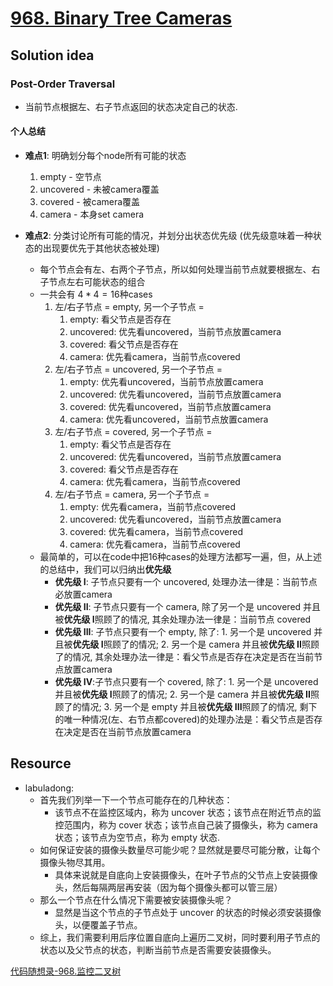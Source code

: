 # [968. Binary Tree Cameras](https://leetcode.com/problems/binary-tree-cameras/description/)

## Solution idea
### Post-Order Traversal

* 当前节点根据左、右子节点返回的状态决定自己的状态.

#### 个人总结
* **难点1**: 明确划分每个node所有可能的状态
    1. empty - 空节点
    2. uncovered - 未被camera覆盖
    3. covered - 被camera覆盖
    4. camera - 本身set camera

* **难点2**: 分类讨论所有可能的情况，并划分出状态优先级 (优先级意味着一种状态的出现要优先于其他状态被处理)
    * 每个节点会有左、右两个子节点，所以如何处理当前节点就要根据左、右子节点左右可能状态的组合
    * 一共会有 $4*4 = 16$种cases
        1. 左/右子节点 = empty, 另一个子节点 = 
            1. empty: 看父节点是否存在
            2. uncovered: 优先看uncovered，当前节点放置camera
            3. covered: 看父节点是否存在
            4. camera: 优先看camera，当前节点covered
        2. 左/右子节点 = uncovered, 另一个子节点 =
            1. empty: 优先看uncovered，当前节点放置camera
            2. uncovered: 优先看uncovered，当前节点放置camera
            3. covered: 优先看uncovered，当前节点放置camera
            4. camera: 优先看uncovered，当前节点放置camera
        3. 左/右子节点 = covered, 另一个子节点 =
            1. empty: 看父节点是否存在
            2. uncovered: 优先看uncovered，当前节点放置camera
            3. covered: 看父节点是否存在
            4. camera: 优先看camera，当前节点covered
        4. 左/右子节点 = camera, 另一个子节点 =
            1. empty: 优先看camera，当前节点covered
            2. uncovered: 优先看uncovered，当前节点放置camera
            3. covered: 优先看camera，当前节点covered
            4. camera: 优先看camera，当前节点covered
    * 最简单的，可以在code中把16种cases的处理方法都写一遍，但，从上述的总结中，我们可以归纳出**优先级**
        * **优先级 I**: 子节点只要有一个 uncovered, 处理办法一律是：当前节点必放置camera
        * **优先级 II**: 子节点只要有一个 camera, 除了另一个是 uncovered 并且被**优先级 I**照顾了的情况, 其余处理办法一律是：当前节点 covered
        * **优先级 III**: 子节点只要有一个 empty, 除了: 1. 另一个是 uncovered 并且被**优先级 I**照顾了的情况; 2. 另一个是 camera 并且被**优先级 II**照顾了的情况, 其余处理办法一律是：看父节点是否存在决定是否在当前节点放置camera
        * **优先级 IV**:子节点只要有一个 covered, 除了: 1. 另一个是 uncovered 并且被**优先级 I**照顾了的情况; 2. 另一个是 camera 并且被**优先级 II**照顾了的情况; 3. 另一个是 empty 并且被**优先级 III**照顾了的情况, 剩下的唯一种情况(左、右节点都covered)的处理办法是：看父节点是否存在决定是否在当前节点放置camera


## Resource

* labuladong:
    * 首先我们列举一下一个节点可能存在的几种状态：
        * 该节点不在监控区域内，称为 uncover 状态；该节点在附近节点的监控范围内，称为 cover 状态；该节点自己装了摄像头，称为 camera 状态；该节点为空节点，称为 empty 状态.
    * 如何保证安装的摄像头数量尽可能少呢？显然就是要尽可能分散，让每个摄像头物尽其用。
        * 具体来说就是自底向上安装摄像头，在叶子节点的父节点上安装摄像头，然后每隔两层再安装（因为每个摄像头都可以管三层）
    * 那么一个节点在什么情况下需要被安装摄像头呢？
        * 显然是当这个节点的子节点处于 uncover 的状态的时候必须安装摄像头，以便覆盖子节点。
    * 综上，我们需要利用后序位置自底向上遍历二叉树，同时要利用子节点的状态以及父节点的状态，判断当前节点是否需要安装摄像头。

[代码随想录-968.监控二叉树](https://github.com/youngyangyang04/leetcode-master/blob/master/problems/0968.%E7%9B%91%E6%8E%A7%E4%BA%8C%E5%8F%89%E6%A0%91.md)